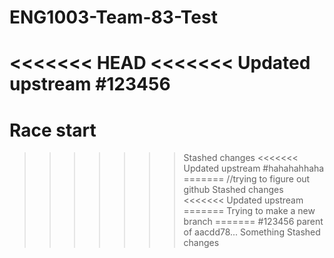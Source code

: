 # ENG1003-Team-83-Test
<<<<<<< HEAD
<<<<<<< Updated upstream
#123456
=======
# Race start
>>>>>>> Stashed changes
<<<<<<< Updated upstream
#hahahahhaha
=======
//trying to figure out github
>>>>>>> Stashed changes
<<<<<<< Updated upstream
=======
Trying to make a new branch
=======
#123456
>>>>>>> parent of aacdd78... Something
>>>>>>> Stashed changes
